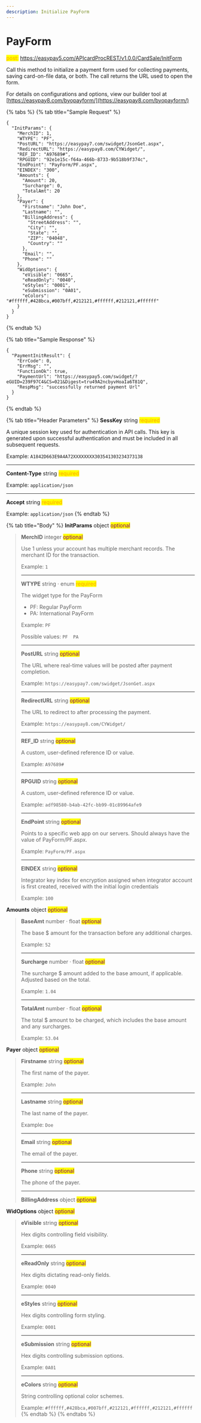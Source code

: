 ```yaml
---
description: Initialize PayForm
---
```


# PayForm

<mark style="color:orange;">post:</mark> https://easypay5.com/APIcardProcREST/v1.0.0/CardSale/InitForm

Call this method to initialize a payment form used for collecting payments, saving card-on-file data, or both. The call returns the URL used to open the form.

For details on configurations and options, view our builder tool at [https://easypay8.com/byopayform/](https://easypay8.com/byopayform/)

{% tabs %}
{% tab title="Sample Request" %}
```clike
{
  "InitParams": {
    "MerchID": 1,
    "WTYPE": "PF",
    "PostURL": "https://easypay7.com/swidget/JsonGet.aspx",
    "RedirectURL": "https://easypay8.com/CYWidget/",
    "REF_ID": "A97689#",
    "RPGUID": "92e1e15c-f64a-466b-8733-9b518b9f374c",
    "EndPoint": "PayForm/PF.aspx",
    "EINDEX": "300",
    "Amounts": {
      "Amount": 20,
      "Surcharge": 0,
      "TotalAmt": 20
    },
    "Payer": {
      "Firstname": "John Doe",
      "Lastname": "",
      "BillingAddress": {
        "StreetAddress": "",
        "City": "",
        "State": "",
        "ZIP": "04048",
        "Country": ""
      },
      "Email": "",
      "Phone": ""
    },
    "WidOptions": {
      "eVisible": "0665",
      "eReadOnly": "0040",
      "eStyles": "0001",
      "eSubmission": "0A01",
      "eColors": "#ffffff,#428bca,#007bff,#212121,#ffffff,#212121,#ffffff"
    }
  }
}
```
{% endtab %}

{% tab title="Sample Response" %}
```clike
{
  "PaymentInitResult": {
    "ErrCode": 0,
    "ErrMsg": "",
    "FunctionOk": true,
    "PaymentUrl": "https://easypay5.com/swidget/?eGUID=239F97C4&CS=021&Digest=tru49A2ncbyvHoaIa6T81Q",
    "RespMsg": "successfully returned payment Url"
  }
}
```
{% endtab %}

{% tab title="Header Parameters" %}
**SessKey** string <mark style="color:orange;">required</mark>

A unique session key used for authentication in API calls. This key is generated upon successful authentication and must be included in all subsequent requests.

Example: `A1842D663E9A4A72XXXXXXXX303541303234373138`

***

**Content-Type** string <mark style="color:orange;">required</mark>

Example: `application/json`

***

**Accept** string <mark style="color:orange;">required</mark>

Example: `application/json`
{% endtab %}

{% tab title="Body" %}
**InitParams** object <mark style="color:purple;">optional</mark>

> **MerchID** integer <mark style="color:purple;">optional</mark>
>
> Use 1 unless your account has multiple merchant records. The merchant ID for the transaction.
>
> Example: `1`
>
> ***
>
> **WTYPE** string · enum <mark style="color:orange;">required</mark>
>
> The widget type for the PayForm
>
> * PF: Regular PayForm
> * PA: International PayForm
>
> Example: `PF`
>
> Possible values: `PF  PA`
>
> ***
>
> **PostURL** string <mark style="color:purple;">optional</mark>
>
> The URL where real-time values will be posted after payment completion.
>
> Example: `https://easypay7.com/swidget/JsonGet.aspx`
>
> ***
>
> **RedirectURL** string <mark style="color:purple;">optional</mark>
>
> The URL to redirect to after processing the payment.
>
> Example: `https://easypay8.com/CYWidget/`
>
> ***
>
> **REF\_ID** string <mark style="color:purple;">optional</mark>
>
> A custom, user-defined reference ID or value.
>
> Example: `A97689#`
>
> ***
>
> **RPGUID** string <mark style="color:purple;">optional</mark>
>
> A custom, user-defined reference ID or value.
>
> Example: `adf98580-b4ab-42fc-bb99-01c89964afe9`
>
> ***
>
> **EndPoint** string <mark style="color:purple;">optional</mark>
>
> Points to a specific web app on our servers. Should always have the value of PayForm/PF.aspx.
>
> Example: `PayForm/PF.aspx`
>
> ***
>
> **EINDEX** string <mark style="color:purple;">optional</mark>
>
> Integrator key index for encryption assigned when integrator account is first created, received with the initial login credentials
>
> Example: `100`

**Amounts** object <mark style="color:purple;">optional</mark>

> **BaseAmt** number · float <mark style="color:purple;">optional</mark>
>
> The base $ amount for the transaction before any additional charges.
>
> Example: `52`
>
> ***
>
> **Surcharge** number · float <mark style="color:purple;">optional</mark>
>
> The surcharge $ amount added to the base amount, if applicable. Adjusted based on the total.
>
> Example: `1.04`
>
> ***
>
> **TotalAmt** number · float <mark style="color:purple;">optional</mark>
>
> The total $ amount to be charged, which includes the base amount and any surcharges.
>
> Example: `53.04`

**Payer** object <mark style="color:purple;">optional</mark>

> **Firstname** string <mark style="color:purple;">optional</mark>
>
> The first name of the payer.
>
> Example: `John`
>
> ***
>
> **Lastname** string <mark style="color:purple;">optional</mark>
>
> The last name of the payer.
>
> Example: `Doe`
>
> ***
>
> **Email** string <mark style="color:purple;">optional</mark>
>
> The email of the payer.
>
> ***
>
> **Phone** string <mark style="color:purple;">optional</mark>
>
> The phone of the payer.
>
> ***
>
> **BillingAddress** object <mark style="color:purple;">optional</mark>

**WidOptions** object <mark style="color:purple;">optional</mark>

> **eVisible** string <mark style="color:purple;">optional</mark>
>
> Hex digits controlling field visibility.
>
> Example: `0665`
>
> ***
>
> **eReadOnly** string <mark style="color:purple;">optional</mark>
>
> Hex digits dictating read-only fields.
>
> Example: `0040`
>
> ***
>
> **eStyles** string <mark style="color:purple;">optional</mark>
>
> Hex digits controlling form styling.
>
> Example: `0001`
>
> ***
>
> **eSubmission** string <mark style="color:purple;">optional</mark>
>
> Hex digits controlling submission options.
>
> Example: `0A01`
>
> ***
>
> **eColors** string <mark style="color:purple;">optional</mark>
>
> String controlling optional color schemes.
>
> Example: `#ffffff,#428bca,#007bff,#212121,#ffffff,#212121,#ffffff`
{% endtab %}
{% endtabs %}


